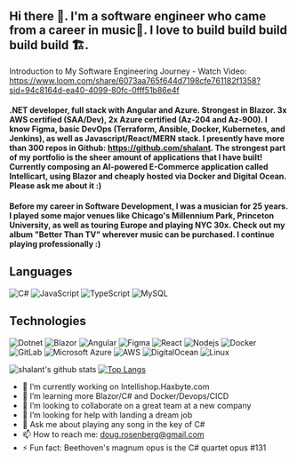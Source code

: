 ## Hi there 👋. I'm a software engineer who came from a career in music🎷. I love to build build build build build 🏗️. 
<!-- #### Presently working on an AI-powered E-Commerce application with my buddy Joao Matos, composed in Blazor, deployed via Docker Container here: http://intellishop.haxbyte.com. -->

Introduction to My Software Engineering Journey - Watch Video: https://www.loom.com/share/6073aa765f644d7198cfe761182f1358?sid=94c8164d-ea40-4099-80fc-0fff51b86e4f

#### .NET developer, full stack with Angular and Azure. Strongest in Blazor. 3x AWS certified (SAA/Dev), 2x Azure certified (Az-204 and Az-900). I know Figma, basic DevOps (Terraform, Ansible, Docker, Kubernetes, and Jenkins), as well as Javascript/React/MERN stack. I presently have more than 300 repos in Github: https://github.com/shalant. The strongest part of my portfolio is the sheer amount of applications that I have built! Currently composing an AI-powered E-Commerce application called Intellicart, using Blazor and cheaply hosted via Docker and Digital Ocean. Please ask me about it :)

#### Before my career in Software Development, I was a musician for 25 years. I played some major venues like Chicago's Millennium Park, Princeton University, as well as touring Europe and playing NYC 30x. Check out my album "Better Than TV" wherever music can be purchased. I continue playing professionally :)
<!-- #### My most recent position was at an AI company 🤖 creating frontends for Dotnet applications (Blazor, MVC). I worked with the team to refactor a customer portal, create an admin portal from scratch, produce a functional application for a fortune 100 company, and an AI-powered chatbot. The last project was for a top national law firm that requested a custom application to help sort through a litigants in a class-action lawsuit. Our application made it possible to enter a chat prompt into a tablet, and discover whether or not the person met the requirements. Additionally, the app supplied the documents that supported the conclusion.
#### I have also worked for a medium-sized manufacturing firm and a B2B marketing company. As of January, 2025, I am looking for a new role. -->

## Languages

![C#](https://custom-icon-badges.demolab.com/badge/C%23-%23239120.svg?logo=cshrp&logoColor=white)
![JavaScript](https://img.shields.io/badge/-JavaScript-000?&logo=JavaScript)
![TypeScript](https://img.shields.io/badge/-TypeScript-000?&logo=TypeScript)
![MySQL](https://img.shields.io/badge/MySQL-4479A1?logo=mysql&logoColor=fff)

## Technologies

![Dotnet](https://img.shields.io/badge/-Dotnet-000?&logo=Dotnet&logoColor=F90)
![Blazor](https://img.shields.io/badge/Blazor-512BD4?logo=blazor&logoColor=fff)
![Angular](https://img.shields.io/badge/-Angular-red?style=flat-square&logo=angular)
![Figma](https://img.shields.io/badge/Figma-F24E1E?logo=figma&logoColor=white)
![React](https://img.shields.io/badge/-React-black?style=flat-square&logo=react)
![Nodejs](https://img.shields.io/badge/-Nodejs-black?style=flat-square&logo=Node.js)
![Docker](https://img.shields.io/badge/-Docker-black?style=flat-square&logo=docker)
![GitLab](https://img.shields.io/badge/-GitLab-FCA121?style=flat-square&logo=gitlab)
![Microsoft Azure](https://custom-icon-badges.demolab.com/badge/Microsoft%20Azure-0089D6?logo=msazure&logoColor=white)
![AWS](https://img.shields.io/badge/AWS-%23FF9900.svg?logo=amazon-web-services&logoColor=white)
![DigitalOcean](https://img.shields.io/badge/-Digital%20Ocean-darkblue?style=flat-square&logo=digitalocean)
![Linux](https://img.shields.io/badge/Linux-FCC624?logo=linux&logoColor=black)

![shalant's github stats](https://github-readme-stats.vercel.app/api?username=shalant)
[![Top Langs](https://github-readme-stats.vercel.app/api/top-langs/?username=shalant)](https://github.com/shalant/github-readme-stats)


<!--
**shalant/shalant** is a ✨ _special_ ✨ repository because its `README.md` (this file) appears on your GitHub profile.

Here are some ideas to get you started:
-->
- 🔭 I’m currently working on Intellishop.Haxbyte.com
- 🌱 I’m learning more Blazor/C# and Docker/Devops/CICD
- 👯 I’m looking to collaborate on a great team at a new company
- 🤔 I’m looking for help with landing a dream job
- 💬 Ask me about playing any song in the key of C#
- 📫 How to reach me: doug.rosenberg@gmail.com
- ⚡ Fun fact: Beethoven's magnum opus is the C# quartet opus #131

